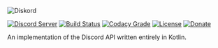 ![Diskord](https://user-images.githubusercontent.com/12981608/40595962-da9244a2-6205-11e8-9577-8a3c836e51b8.png) 

[![Discord Server](https://discordapp.com/api/guilds/450082907185479700/widget.png?style=shield)](https://discord.gg/27trEwn)
[![Build Status](https://travis-ci.org/serebit/diskord.svg?branch=master)](https://travis-ci.org/serebit/diskord)
[![Codacy Grade](https://api.codacy.com/project/badge/Grade/3b77ed4c3b844b56909b6e5084d43aa1)](https://www.codacy.com/app/serebit/diskord)
[![License](https://img.shields.io/github/license/serebit/diskord.svg)](https://github.com/serebit/diskord/tree/master/LICENSE.md)
[![Donate](https://img.shields.io/badge/Donate-PayPal-blue.svg)](https://paypal.me/gdeadshot)

An implementation of the Discord API written entirely in Kotlin. 
